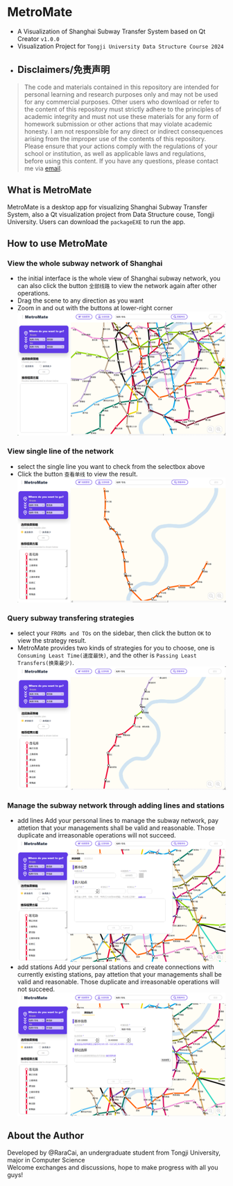 # MetroMate
* A Visualization of Shanghai Subway Transfer System based on Qt Creator `v1.0.0`
* Visualization Project for `Tongji University Data Structure Course 2024`
* ## Disclaimers/免责声明
> The code and materials contained in this repository are intended for personal learning and research purposes only and may not be used for any commercial purposes. Other users who download or refer to the content of this repository must strictly adhere to the principles of academic integrity and must not use these materials for any form of homework submission or other actions that may violate academic honesty. I am not responsible for any direct or indirect consequences arising from the improper use of the contents of this repository. Please ensure that your actions comply with the regulations of your school or institution, as well as applicable laws and regulations, before using this content. If you have any questions, please contact me via [email](mailto:cyx_yuxuan@outlook.com).  
## What is MetroMate
MetroMate is a desktop app for visualizing Shanghai Subway Transfer System, also a Qt visualization project from Data Structure couse, Tongji University. Users can download the `packageEXE` to run the app.
## How to use MetroMate
### View the whole subway network of Shanghai
* the initial interface is the whole view of Shanghai subway network, you can also click the button `全部线路` to view the network again after   other operations.
* Drag the scene to any direction as you want
* Zoom in and out with the buttons at lower-right corner
![image](https://github.com/RaraCai/Qt-SubwayTransformSystem/blob/master/images/view_network.png)
### View single line of the network
* select the single line you want to check from the selectbox above
* Click the button `查看单线` to view the result.
![image](https://github.com/RaraCai/Qt-SubwayTransformSystem/blob/master/images/view_singleline.png)
### Query subway transfering strategies
* select your `FROMs and TOs` on the sidebar, then click the button `OK` to view the strategy result.
* MetroMate provides two kinds of strategies for you to choose, one is `Consuming Least Time(速度最快)`, and the other is `Passing Least Transfers(换乘最少)`.
![image](https://github.com/RaraCai/Qt-SubwayTransformSystem/blob/master/images/query_strategy.png)
### Manage the subway network through adding lines and stations
* add lines
  Add your personal lines to manage the subway network, pay attetion that your managements shall be valid and reasonable. Those duplicate and irreasonable operations will not succeed.
![image](https://github.com/RaraCai/Qt-SubwayTransformSystem/blob/master/images/add_line.png)
* add stations
  Add your personal stations and create connections with currently existing stations, pay attetion that your managements shall be valid and reasonable. Those duplicate and irreasonable operations will not succeed.
![image](https://github.com/RaraCai/Qt-SubwayTransformSystem/blob/master/images/add_station.png)
## About the Author
Developed by @RaraCai, an undergraduate student from Tongji University, major in Computer Science  
Welcome exchanges and discussions, hope to make progress with all you guys!
